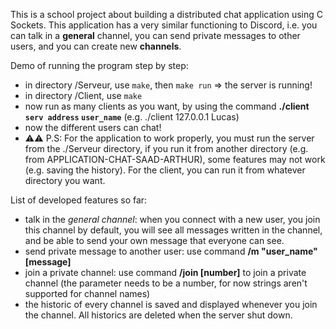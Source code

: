 This is a school project about building a distributed chat application using C Sockets. This application has a very similar functioning to Discord, i.e. you can talk in a **general** channel, you can send private messages to other users, and you can create new **channels**.

Demo of running the program step by step:
- in directory /Serveur, use `make`, then `make run` => the server is running!
- in directory /Client, use `make`
- now run as many clients as you want, by using the command **./client `serv address` `user_name`** (e.g. ./client 127.0.0.1 Lucas)
- now the different users can chat!
- ⚠️⚠️ P.S: For the application to work properly, you must run the server from the ./Serveur directory, if you run it from another directory (e.g. from APPLICATION-CHAT-SAAD-ARTHUR), some features may not work (e.g. saving the history). For the client, you can run it from whatever directory you want.

List of developed features so far:
- talk in the *general channel*: when you connect with a new user, you join this channel by default, you will see all messages written in the channel, and be able to send your own message that everyone can see.
- send private message to another user: use command **/m "user_name" [message]** 
- join a private channel: use command **/join [number]** to join a private channel (the parameter needs to be a number, for now strings aren't supported for channel names)
- the historic of every channel is saved and displayed whenever you join the channel. All historics are deleted when the server shut down.